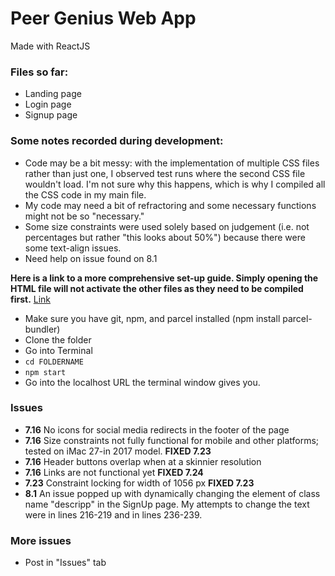 # Peer Genius Web App

Made with ReactJS

### Files so far:

- Landing page
- Login page
- Signup page

### Some notes recorded during development:

- Code may be a bit messy: with the implementation of multiple CSS files rather than just one, I observed test runs where the second CSS file wouldn't load. I'm not sure why this happens, which is why I compiled all the CSS code in my main file.
- My code may need a bit of refractoring and some necessary functions might not be so "necessary."
- Some size constraints were used solely based on judgement (i.e. not percentages but rather "this looks about 50%") because there were some text-align issues.
- Need help on issue found on 8.1

**Here is a link to a more comprehensive set-up guide. Simply opening the HTML file will not activate the other files as they need to be compiled first.** [Link](https://github.com/BrianSongDev/peer-genius/blob/master/setup.md)

- Make sure you have git, npm, and parcel installed (npm install parcel-bundler)
- Clone the folder
- Go into Terminal
- `cd FOLDERNAME`
- `npm start`
- Go into the localhost URL the terminal window gives you.

### Issues

- **7.16** No icons for social media redirects in the footer of the page
- **7.16** Size constraints not fully functional for mobile and other platforms; tested on iMac 27-in 2017 model. **FIXED 7.23**
- **7.16** Header buttons overlap when at a skinnier resolution
- **7.16** Links are not functional yet **FIXED 7.24**
- **7.23** Constraint locking for width of 1056 px **FIXED 7.23**
- **8.1** An issue popped up with dynamically changing the element of class name "descripp" in the SignUp page. My attempts to change the text were in lines 216-219 and in lines 236-239.

### More issues

- Post in "Issues" tab
